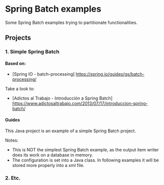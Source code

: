 # Spring Batch examples

Some Spring Batch examples trying to partitionate functionalities.

## Projects

### 1. Simple Spring Batch
#### Based on:

* [Spring IO - batch-processing] https://spring.io/guides/gs/batch-processing/

Take a look to:

* [Adictos al Trabajo - Introducción a Spring Batch] https://www.adictosaltrabajo.com/2013/07/17/introduccion-spring-batch/

#### Guides
This Java project is an example of a simple Spring Batch project.

Notes:

* This is NOT the simplest Spring Batch example, as the output item writer does its work on a database in memory.
* The configuration is set into a Java class. In following examples it will be stored more properly into a xml file.

### 2. Etc.
